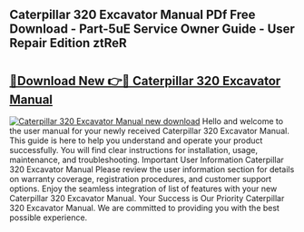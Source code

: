 ## Caterpillar 320 Excavator Manual PDf Free Download - Part-5uE Service Owner Guide - User Repair Edition ztReR

# <h2><a href="http://bc15302.oget.top/?id=Caterpillar+320+Excavator+Manual">🔗Download New 👉🔴 Caterpillar 320 Excavator Manual</a></h2>

[![Caterpillar 320 Excavator Manual new download](https://i.imgur.com/5g1atiW.png)](http://bc15302.oget.top/?id=Caterpillar+320+Excavator+Manual)
Hello and welcome to the user manual for your newly received Caterpillar 320 Excavator Manual. This guide is here to help you understand and operate your product successfully. You will find clear instructions for installation, usage, maintenance, and troubleshooting. Important User Information Caterpillar 320 Excavator Manual Please review the user information section for details on warranty coverage, registration procedures, and customer support options. Enjoy the seamless integration of list of features with your new Caterpillar 320 Excavator Manual. Your Success is Our Priority Caterpillar 320 Excavator Manual. We are committed to providing you with the best possible experience.
